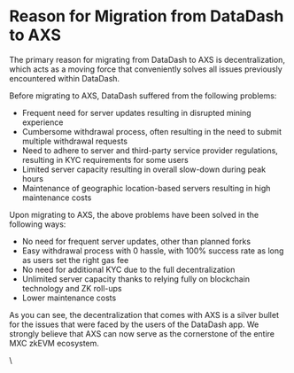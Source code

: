 # Reason for Migration from DataDash to AXS

The primary reason for migrating from DataDash to AXS is decentralization, which acts as a moving force that conveniently solves all issues previously encountered within DataDash.&#x20;

Before migrating to AXS, DataDash suffered from the following problems:

* Frequent need for server updates resulting in disrupted mining experience
* Cumbersome withdrawal process, often resulting in the need to submit multiple withdrawal requests
* Need to adhere to server and third-party service provider regulations, resulting in KYC requirements for some users
* Limited server capacity resulting in overall slow-down during peak hours
* Maintenance of geographic location-based servers resulting in high maintenance costs

Upon migrating to AXS, the above problems have been solved in the following ways:

* No need for frequent server updates, other than planned forks
* Easy withdrawal process with 0 hassle, with 100% success rate as long as users set the right gas fee
* No need for additional KYC due to the full decentralization
* Unlimited server capacity thanks to relying fully on blockchain technology and ZK roll-ups
* Lower maintenance costs

As you can see, the decentralization that comes with AXS is a silver bullet for the issues that were faced by the users of the DataDash app. We strongly believe that AXS can now serve as the cornerstone of the entire MXC zkEVM ecosystem.&#x20;

\
